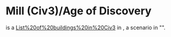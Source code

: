 # Mill (Civ3)/Age of Discovery

 is a [List%20of%20buildings%20in%20Civ3](building) in , a scenario in "".